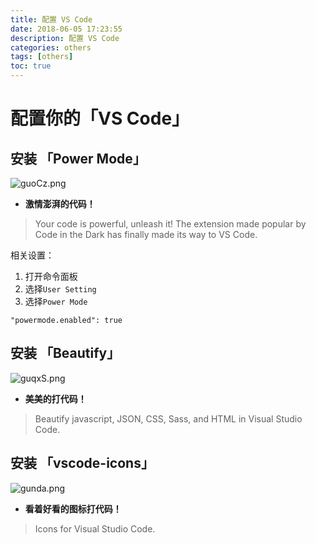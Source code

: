 ```yaml
---
title: 配置 VS Code
date: 2018-06-05 17:23:55
description: 配置 VS Code
categories: others
tags: [others]
toc: true
---
```


# 配置你的「VS Code」

## 安装 「Power Mode」

![guoCz.png](https://s1.ax2x.com/2018/06/13/guoCz.png)

- **激情澎湃的代码！**

> Your code is powerful, unleash it! The extension made popular by Code in the Dark has finally made its way to VS Code.

相关设置：

1. 打开命令面板
2. 选择`User Setting`
3. 选择`Power Mode`

```
"powermode.enabled": true
```

## 安装 「Beautify」

![guqxS.png](https://s1.ax2x.com/2018/06/13/guqxS.png)

- **美美的打代码！**

> Beautify javascript, JSON, CSS, Sass, and HTML in Visual Studio Code.

## 安装 「vscode-icons」

![gunda.png](https://s1.ax2x.com/2018/06/13/gunda.png)

- **看着好看的图标打代码！**

> Icons for Visual Studio Code.

